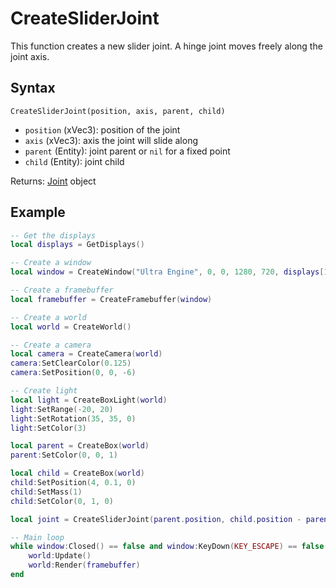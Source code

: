 # CreateSliderJoint

This function creates a new slider joint. A hinge joint moves freely along the joint axis.

## Syntax

`CreateSliderJoint(position, axis, parent, child)`

- `position` (xVec3): position of the joint
- `axis` (xVec3): axis the joint will slide along
- `parent` (Entity): joint parent or `nil` for a fixed point
- `child` (Entity): joint child

Returns: [Joint](Joint.md) object

## Example

```lua
-- Get the displays
local displays = GetDisplays()

-- Create a window
local window = CreateWindow("Ultra Engine", 0, 0, 1280, 720, displays[1], WINDOW_CENTER | WINDOW_TITLEBAR)

-- Create a framebuffer
local framebuffer = CreateFramebuffer(window)

-- Create a world
local world = CreateWorld()

-- Create a camera    
local camera = CreateCamera(world)
camera:SetClearColor(0.125)
camera:SetPosition(0, 0, -6)

-- Create light
local light = CreateBoxLight(world)
light:SetRange(-20, 20)
light:SetRotation(35, 35, 0)
light:SetColor(3)

local parent = CreateBox(world)
parent:SetColor(0, 0, 1)

local child = CreateBox(world)
child:SetPosition(4, 0.1, 0)
child:SetMass(1)
child:SetColor(0, 1, 0)

local joint = CreateSliderJoint(parent.position, child.position - parent.position, parent, child)

-- Main loop
while window:Closed() == false and window:KeyDown(KEY_ESCAPE) == false do
    world:Update()
    world:Render(framebuffer)
end
```